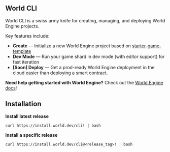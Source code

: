 ## World CLI

World CLI is a swiss army knife for creating, managing, and deploying World Engine projects.

Key features include:

- **Create** — Initialize a new World Engine project based on [starter-game-template](https://github.com/Argus-Labs/starter-game-template)
- **Dev Mode** — Run your game shard in dev mode (with editor support) for fast iteration
- **[Soon] Deploy** — Get a prod-ready World Engine deployment in the cloud easier than deploying a smart contract.

**Need help getting started with World Engine?** Check out the [World Engine docs](https://world.dev)!

## Installation

**Install latest release**
```
curl https://install.world.dev/cli! | bash
```

**Install a specific release**
```
curl https://install.world.dev/cli@<release_tag>! | bash
```
